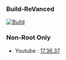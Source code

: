 ### Build-ReVanced

[![Build](https://github.com/Sohil876/build-revanced/actions/workflows/build.yaml/badge.svg?branch=main&event=push)](https://github.com/Sohil876/build-revanced/actions)

### Non-Root Only
   - Youtube : [17.36.37](https://www.apkmirror.com/apk/google-inc/youtube/youtube-17-36-37-release/)
